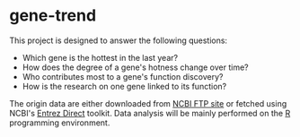 gene-trend
==========

This project is designed to answer the following questions:

* Which gene is the hottest in the last year?
* How does the degree of a gene's hotness change over time?
* Who contributes most to a gene's function discovery?
* How is the research on one gene linked to its function?

The origin data are either downloaded from [NCBI FTP site][ncbi-ftp] or fetched
using NCBI's [Entrez Direct][edirect] toolkit. Data analysis will be mainly
performed on the [R][R] programming environment.

[ncbi-ftp]: ftp://ftp.ncbi.nlm.nih.gov/
[edirect]: https://www.ncbi.nlm.nih.gov/news/02-06-2014-entrez-direct-released/
[R]: https://cran.r-project.org/
